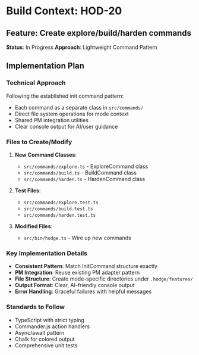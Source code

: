 # Build Context: HOD-20

## Feature: Create explore/build/harden commands
**Status**: In Progress
**Approach**: Lightweight Command Pattern

## Implementation Plan

### Technical Approach
Following the established init command pattern:
- Each command as a separate class in `src/commands/`
- Direct file system operations for mode context
- Shared PM integration utilities
- Clear console output for AI/user guidance

### Files to Create/Modify

1. **New Command Classes**:
   - `src/commands/explore.ts` - ExploreCommand class
   - `src/commands/build.ts` - BuildCommand class
   - `src/commands/harden.ts` - HardenCommand class

2. **Test Files**:
   - `src/commands/explore.test.ts`
   - `src/commands/build.test.ts`
   - `src/commands/harden.test.ts`

3. **Modified Files**:
   - `src/bin/hodge.ts` - Wire up new commands

### Key Implementation Details

- **Consistent Pattern**: Match InitCommand structure exactly
- **PM Integration**: Reuse existing PM adapter pattern
- **File Structure**: Create mode-specific directories under `.hodge/features/`
- **Output Format**: Clear, AI-friendly console output
- **Error Handling**: Graceful failures with helpful messages

### Standards to Follow
- TypeScript with strict typing
- Commander.js action handlers
- Async/await pattern
- Chalk for colored output
- Comprehensive unit tests